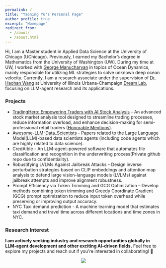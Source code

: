 ```yaml
---
permalink: /
title: "Yaoning Yu's Personal Page"
author_profile: true
excerpt: "Homepage"
redirect_from: 
  - /about/
  - /about.html
---
```


Hi, I am a Master student in Applied Data Science at the University of Chicago (UChicago). Previously, I earned my Bachelor’s degree in Mathematics from the University of Washington (UW). During my time at UW, I worked with [George Manucharyan](https://deep.ocean.washington.edu/) in topics of Ocean Dynamics, mainly responsible for utilizing ML strategies to solve unknown deep ocean velocity. Currently, I am a research associate under the supervision of [Dr. Haohan Wang](https://haohanwang.github.io/) at University of Illinois Urbana-Champaign [Dream Lab](https://dreamlabuiuc.github.io/), focusing on LLM-agent research and its applications.  

### Projects

- [TradingHero: Empowering Traders with AI Stock Analysis](https://github.com/yyu6/TradingHero) - An advanced stock market analysis tool designed to streamline trading processes, reduce information overload, and enhance decision-making for semi-professional retail traders ([Honorable Mentions](https://datascience.uchicago.edu/news/masters-in-applied-data-science-autumn-2024-capstone-showcase/)).
- [Awesome-LLM-Data_Scientists](https://github.com/WhileBug/Awesome-LLM-Data_Scientist) - Papers related to the Large Language Model(LLM)-based data scientists agents (including code agents which are highly related to data science). 
- CredAIble - An LLM-agent-powered software that automates file classification and recognition in the underwriting process(Private github repo due to confidentiality).
- Robustifying LVLMs Against Jailbreak Attacks – Design inverse perturbation strategies based on CLIP embeddings and attention map analysis to defend large vision-language models (LVLMs) against jailbreak attempts and improve alignment robustness.
- Prompt Efficiency via Token Trimming and GCG Optimization – Develop methods combining token trimming and Greedy Coordinate Gradient (GCG) prompt optimization to reduce input token overhead while preserving or improving output accuracy.
- NYC Taxi demand prediction - A machine learning model that estimates taxi demand and travel time across different locations and time zones in NYC.

### Research Interest

**I am actively seeking industry and research opportunities globally in LLM-agent development and other exciting AI-driven fields.** Feel free to explore my projects and reach out if you're interested in collaborating! 🚀

<div align="center">
<a href='https://clustrmaps.com/site/1c4xm'  title='Visit tracker'>
<img src='//clustrmaps.com/map_v2.png?cl=ffffff&w=80&t=n&d=-rCL4pWeuqDroSJAwddR5-mbvvUKi7xekmJnMMfZni4&co=2d78ad&ct=ffffff'/>
</a>
</div>
